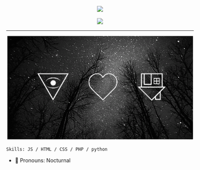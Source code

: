 <p align="center">
<img src="https://github-readme-stats.vercel.app/api?username=Nocturnal-OFC&show_icons=true&include_all_commits=true&theme=merko&hide_border=true" /><br>
<p align="center">
<img src="https://github-readme-stats.vercel.app/api/top-langs/?username=Nocturnal-OFC&langs_count=30&theme=merko&hide_border=true" />
</p><hr>
<p align="center"><img src="GIF-1.gif" >

```Skills: JS / HTML / CSS / PHP / python```

- 🔭 Pronouns: Nocturnal
